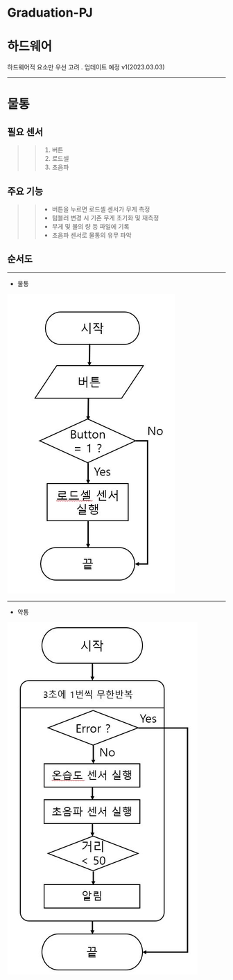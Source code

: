 # Graduation-PJ
하드웨어
=========================
  하드웨어적 요소만 우선 고려 . 업데이트 예정 v1(2023.03.03)

-------------------------

# 물통

## 필요 센서    
>	>	1. 버튼    
>	>	2. 로드셀   
>	>	3. 초음파



## 주요 기능    
> 	> - 버튼을 누르면 로드셀 센서가 무게 측정
>	> - 텀블러 변경 시 기존 무게 초기화 및 재측정    
>	> - 무게 및 물의 량 등 파일에 기록
>	> - 초음파 센서로 물통의 유무 파악 

## 순서도 
---------------------
- 물통   
<img src="./image/water_bottle_flowchart.JPG">

-------------------
- 약통
<img src="./image/medicine_flowchart.JPG"> 
